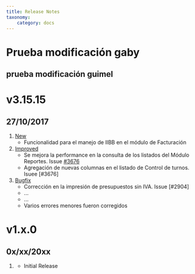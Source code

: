 ```yaml
---
title: Release Notes
taxonomy:
    category: docs
---
```


# Prueba modificación gaby

## prueba modificación guimel

# v3.15.15
## 27/10/2017

1. [New](http://)
    * Funcionalidad para el manejo de IIBB en el módulo de Facturación
1. [Improved](http://)
    * Se mejora la performance en la consulta de los listados del Módulo Reportes. Issue [#3676](http://192.100.100.70:8080/WorkOrder.do?woMode=viewWO&woID=3676&&fromListView=true&fromAdvSearch=true)
    * Agregación de nuevas columnas en el listado de Control de turnos. Isuee [#3676]
1. [Bugfix](http://)
    * Corrección en la impresión de presupuestos sin IVA. Issue [#2904]
    * ...
    * ...
    * Varios errores menores fueron corregidos


# v1.x.0
## 0x/xx/20xx

1. [](#new)
    * Initial Release
